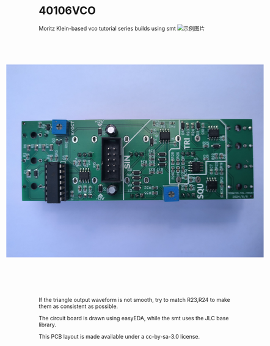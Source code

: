# 40106VCO
Moritz Klein-based vco tutorial series builds using smt
<img src="VCO.jpg" alt="示例图片" width="900"/>
<img src="backside.jpg" alt="示例图片" width="600" style="transform: rotate(90deg);"/>

If the triangle output waveform is not smooth, try to match R23,R24 to make them as consistent as possible.

The circuit board is drawn using easyEDA, while the smt uses the JLC base library.

This PCB layout is made available under a cc-by-sa-3.0 license.

